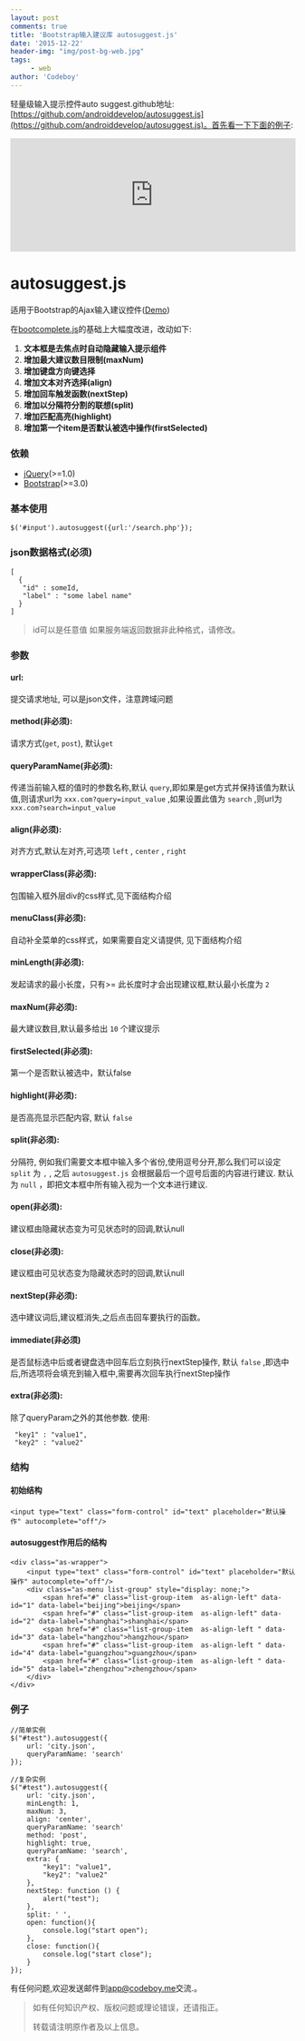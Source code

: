 ```yaml
---
layout: post
comments: true
title: 'Bootstrap输入建议库 autosuggest.js'
date: '2015-12-22'
header-img: "img/post-bg-web.jpg"
tags:
     - web
author: 'Codeboy'
---
```


轻量级输入提示控件auto suggest.github地址:[https://github.com/androiddevelop/autosuggest.js](https://github.com/androiddevelop/autosuggest.js)。首先看一下下面的例子:

<iframe src="https://example.codeboy.me/autosuggest/index.html" width="100%" height="200px" frameborder="0" scrolling="no"> </iframe>

# autosuggest.js

适用于Bootstrap的Ajax输入建议控件([Demo](https://example.codeboy.me/autosuggest/index.html))

在[bootcomplete.js](https://github.com/getwebhelp/bootcomplete.js)的基础上大幅度改进，改动如下:

1. **文本框是去焦点时自动隐藏输入提示组件**
2. **增加最大建议数目限制(maxNum)**
3. **增加键盘方向键选择**
4. **增加文本对齐选择(align)**
5. **增加回车触发函数(nextStep)**
6. **增加以分隔符分割的联想(split)**
7. **增加匹配高亮(highlight)**
8. **增加第一个item是否默认被选中操作(firstSelected)**


### 依赖

- [jQuery](https://jquery.com/download/)(>=1.0)
- [Bootstrap](http://getbootstrap.com/getting-started/)(>=3.0)


### 基本使用

	$('#input').autosuggest({url:'/search.php'});
	
### json数据格式(必须)

	[ 
	  {
       "id" : someId, 
       "label" : "some label name"
      }
	]


> id可以是任意值
> 如果服务端返回数据非此种格式，请修改。


### 参数

#### url: 

提交请求地址, 可以是json文件，注意跨域问题

#### method(非必须):

请求方式(`get`, `post`), 默认`get`

#### queryParamName(非必须):

传递当前输入框的值时的参数名称,默认 `query`,即如果是get方式并保持该值为默认值,则请求url为 `xxx.com?query=input_value` ,如果设置此值为 `search` ,则url为 `xxx.com?search=input_value`
 
#### align(非必须):
对齐方式,默认左对齐,可选项 `left` , `center` , `right`

#### wrapperClass(非必须):

包围输入框外层div的css样式,见下面结构介绍

#### menuClass(非必须):

自动补全菜单的css样式，如果需要自定义请提供, 见下面结构介绍

#### minLength(非必须):

发起请求的最小长度，只有>= 此长度时才会出现建议框,默认最小长度为 `2`

#### maxNum(非必须):

最大建议数目,默认最多给出 `10` 个建议提示

#### firstSelected(非必须):
第一个是否默认被选中，默认false

#### highlight(非必须):

是否高亮显示匹配内容, 默认 `false`

#### split(非必须):
分隔符, 例如我们需要文本框中输入多个省份,使用逗号分开,那么我们可以设定 `split` 为 `,` , 之后 `autosuggest.js` 会根据最后一个逗号后面的内容进行建议.  默认为 `null` ，即把文本框中所有输入视为一个文本进行建议.

#### open(非必须):

建议框由隐藏状态变为可见状态时的回调,默认null

#### close(非必须):

建议框由可见状态变为隐藏状态时的回调,默认null

#### nextStep(非必须):

选中建议词后,建议框消失,之后点击回车要执行的函数。

#### immediate(非必须)

是否鼠标选中后或者键盘选中回车后立刻执行nextStep操作, 默认 `false` ,即选中后,所选项将会填充到输入框中,需要再次回车执行nextStep操作

#### extra(非必须): 

除了queryParam之外的其他参数. 使用: 

	 "key1" : "value1",
	 "key2" : "value2"
	 
### 结构

#### 初始结构

    <input type="text" class="form-control" id="text" placeholder="默认操作" autocomplete="off"/>
   
#### autosuggest作用后的结构

    <div class="as-wrapper">
        <input type="text" class="form-control" id="text" placeholder="默认操作" autocomplete="off"/>
        <div class="as-menu list-group" style="display: none;">
            <span href="#" class="list-group-item  as-align-left" data-id="1" data-label="beijing">beijing</span>
            <span href="#" class="list-group-item  as-align-left" data-id="2" data-label="shanghai">shanghai</span>
            <span href="#" class="list-group-item  as-align-left " data-id="3" data-label="hangzhou">hangzhou</span>
            <span href="#" class="list-group-item  as-align-left " data-id="4" data-label="guangzhou">guangzhou</span>
            <span href="#" class="list-group-item  as-align-left " data-id="5" data-label="zhengzhou">zhengzhou</span>
        </div>
    </div>
	   
### 例子

    //简单实例
    $("#test").autosuggest({
        url: 'city.json',
        queryParamName: 'search'
    });
    
    //复杂实例
    $("#test").autosuggest({
        url: 'city.json',
        minLength: 1,
        maxNum: 3,
        align: 'center',
        queryParamName: 'search'
        method: 'post',
        highlight: true,
        queryParamName: 'search',
        extra: {
            "key1": "value1",
            "key2": "value2"
        },
        nextStep: function () {
            alert("test");
        },
        split: ' ',
        open: function(){
            console.log("start open");
        },
        close: function(){
            console.log("start close");
        }
    });


有任何问题,欢迎发送邮件到[app@codeboy.me](mailto:app@codeboy.me)交流.。



> 如有任何知识产权、版权问题或理论错误，还请指正。
>
> 转载请注明原作者及以上信息。
